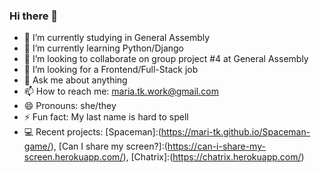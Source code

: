 ### Hi there 👋

- 🔭 I’m currently studying in General Assembly 
- 🌱 I’m currently learning Python/Django
- 👯 I’m looking to collaborate on group project #4 at General Assembly
- 🤔 I’m looking for a Frontend/Full-Stack job
- 💬 Ask me about anything
- 📫 How to reach me: maria.tk.work@gmail.com
- 😄 Pronouns: she/they
- ⚡ Fun fact: My last name is hard to spell
- 💻 Recent projects: [Spaceman]:(https://mari-tk.github.io/Spaceman-game/), [Can I share my screen?]:(https://can-i-share-my-screen.herokuapp.com/), [Chatrix]:(https://chatrix.herokuapp.com/)
